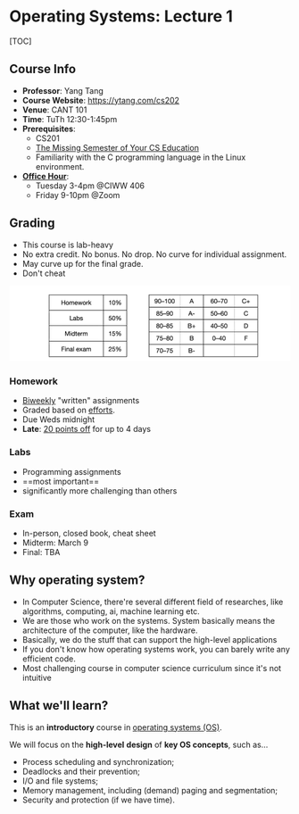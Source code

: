 # Operating Systems: Lecture 1

[TOC]

## Course Info

* **Professor**: Yang Tang
* **Course Website**: https://ytang.com/cs202
* **Venue**: CANT 101
* **Time**: TuTh 12:30-1:45pm
* **Prerequisites**:
    * CS201
    * [The Missing Semester of Your CS Education](https://missing.csail.mit.edu/)
    * Familiarity with the C programming language in the Linux environment.
* <u>**Office Hour**</u>:
    * Tuesday 3-4pm @CIWW 406
    * Friday 9-10pm @Zoom
    
    

## Grading

* This course is lab-heavy
* No extra credit. No bonus. No drop. No curve for individual assignment.
* May curve up for the final grade.
* Don't cheat

![image-20230222155420544](./images/lecture1/image-20230222155420544.png)

### Homework

* <u>Biweekly</u> "written" assignments
* Graded based on <u>efforts</u>. 
* Due Weds midnight
* **Late**: <u>20 points off</u> for up to 4 days

### Labs

* Programming assignments
* ==most important==
* significantly more challenging than others

###  Exam

* In-person, closed book, cheat sheet
* Midterm: March 9
* Final: TBA



## Why operating system?

* In Computer Science, there're several different field of researches, like algorithms, computing, ai, machine learning etc.
* We are those who work on the systems. System basically means the architecture of the computer, like the hardware. 
* Basically, we do the stuff that can support the high-level applications
* If you don't know how operating systems work, you can barely write any efficient code.
* Most challenging course in computer science curriculum since it's not intuitive



## What we'll learn?

This is an **introductory** course in <u>operating systems (OS)</u>. 

We will focus on the **high-level** **design** of **key OS concepts**, such as… 

- Process scheduling and synchronization; 
- Deadlocks and their prevention; 
- I/O and file systems; 
- Memory management, including (demand) paging and segmentation; 
- Security and protection (if we have time).

 

